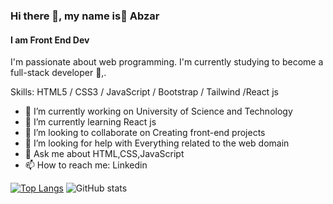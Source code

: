 ### Hi there 👋, my name is ِAbzar
#### I am Front End Dev

 I'm passionate about web programming. I'm currently studying to become a full-stack developer 🚀,.

Skills: HTML5 / CSS3 / JavaScript / Bootstrap /  Tailwind /React js 

- 🔭 I’m currently working on University of Science and Technology 
- 🌱 I’m currently learning React js 
- 👯 I’m looking to collaborate on Creating front-end projects 
- 🤔 I’m looking for help with Everything related to the web domain 
- 💬 Ask me about HTML,CSS,JavaScript  
- 📫 How to reach me: Linkedin  


[![Top Langs](https://github-readme-stats.vercel.app/api/top-langs/?username=abazramin)](https://github.com/anuraghazra/github-readme-stats)      ![GitHub stats](https://github-readme-stats.vercel.app/api?username=abazramin&show_icons=true)  

